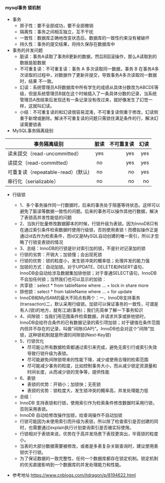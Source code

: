 #### mysql事务 锁机制
* 事务
	* 原子性：要不全部成功，要不全部撤销
	* 隔离性：事务之间相互独立，互不干扰
	* 一致性：数据库正确地改变状态后，数据库的一致性约束没有被破坏
	* 持久性：事务的提交结果，将持久保存在数据库中
* 事务的并发问题
	* 脏读：事务A读取了事务B更新的数据，然后B回滚操作，那么A读取到的数据是脏数据
	* 不可重复读：不可重复读：事务 A 多次读取同一数据，事务 B 在事务A多次读取的过程中，对数据作了更新并提交，导致事务A多次读取同一数据时，结果 不一致。
	* 幻读：系统管理员A将数据库中所有学生的成绩从具体分数改为ABCDE等级，但是系统管理员B就在这个时候插入了一条具体分数的记录，当系统管理员A改结束后发现还有一条记录没有改过来，就好像发生了幻觉一样，这就叫幻读。
	* 小结：不可重复读的和幻读很容易混淆，不可重复读侧重于修改，幻读侧重于新增或删除。解决不可重复读的问题只需锁住满足条件的行，解决幻读需要锁表
* MySQL事务隔离级别

| 事务隔离级别   |      脏读      |  不可重复读 |幻读|
|----------|:-------------:|------:|------:|
| 读未提交（read-uncommitted） | yes | yes |yes |
| 读提交（read-committed） | no | yes |yes |
| 可重复读（repeatable-read）(默认) | no | no |yes |
| 串行化（serializable） | no | no |no |	 

* 行级锁
	* 1、多个事务操作同一行数据时，后来的事务处于阻塞等待状态。这样可以避免了脏读等数据一致性的问题。后来的事务可以操作其他行数据，解决了表锁高并发性能低的问题
	* 2、当执行批量修改数据脚本的时候，行锁升级为表锁。因为InnoDB只有在通过索引条件检索数据时使用行级锁，否则使用表锁！而模拟操作正是通过id去作为检索条件，而id又是MySQL自动创建的唯一索引，所以才忽略了行锁变表锁的情况
	* 3、总结：InnoDB的行锁是针对索引加的锁，不是针对记录加的锁
	* 行锁的劣势：开销大；加锁慢；会出现死锁
	* 行锁的优势：锁的粒度小，发生锁冲突的概率低；处理并发的能力强
	* 加锁的方式：自动加锁。对于UPDATE、DELETE和INSERT语句，InnoDB会自动给涉及数据集加排他锁；对于普通SELECT语句，InnoDB不会加任何锁；当然我们也可以显示的加锁：
	* 共享锁：select * from tableName where ... + lock in share more
	* 排他锁：select * from tableName where ... + for update
	* InnoDB和MyISAM的最大不同点有两个：一，InnoDB支持事务(transaction)二，默认采用行级锁。加锁可以保证事务的一致性，可谓是有人(锁)的地方，就有江湖(事务)；我们先简单了解一下事务知识
	* 4、间隙锁：当我们用范围条件检索数据，并请求共享或排他锁时，InnoDB会给符合条件的已有数据记录的索引项加锁；对于键值在条件范围内但并不存在的记录，叫做"间隙(GAP)"。InnoDB也会对这个"间隙"加锁，这种锁机制就是所谓的间隙锁(Next-Key锁)
	* 5、行锁优化
		*  尽可能让所有数据检索都通过索引来完成，避免无索引行或索引失效导致行锁升级为表锁。
		*  尽可能避免间隙锁带来的性能下降，减少或使用合理的检索范围
		*  尽可能减少事务的粒度，比如控制事务大小，而从减少锁定资源量和时间长度，从而减少锁的竞争等，提供性能 
	* 6、表锁
		* 表锁的优势：开销小；加锁快；无死锁
		* 表锁的劣势：锁粒度大，发生锁冲突的概率高，并发处理能力低
	* 总结：
	* InnoDB 支持表锁和行锁，使用索引作为检索条件修改数据时采用行锁，否则采用表锁。
	* InnoDB 自动给修改操作加锁，给查询操作不自动加锁
	* 行锁可能因为未使用索引而升级为表锁，所以除了检查索引是否创建的同时，也需要通过explain执行计划查询索引是否被实际使用。
	* 行锁相对于表锁来说，优势在于高并发场景下表现更突出，毕竟锁的粒度小。
	* 当表的大部分数据需要被修改，或者是多表复杂关联查询时，建议使用表锁优于行锁。
	* 为了保证数据的一致完整性，任何一个数据库都存在锁定机制。锁定机制的优劣直接影响到一个数据库的并发处理能力和性能。

* 参考地址:https://www.cnblogs.com/itdragon/p/8194622.html

 
	
	
	
	
	
	
	
	
	
	
	
	